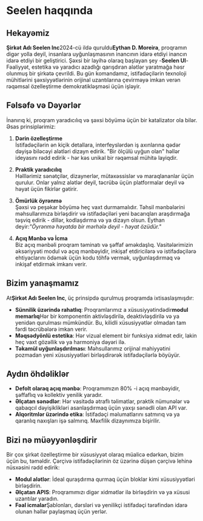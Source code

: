 # Seelen haqqında

## Hekayəmiz

**Şirkət Adı Seelen Inc**2024-cü ildə quruldu**Eythan D. Moreira**, proqramın digər yolla deyil, insanlara uyğunlaşmasının inancının idarə etdiyi inancın idarə etdiyi bir geliştirici. Şəxsi bir layihə olaraq başlayan şey -**Seelen UI**- Fəaliyyət, estetika və yaradıcı azadlığı qarışdıran alətlər yaratmağa həsr olunmuş bir şirkətə çevrildi. Bu gün komandamız, istifadəçilərin texnoloji mühitlərini şəxsiyyətlərinin orijinal uzantılarına çevirməyə imkan verən rəqəmsal özelleştirme demokratikləşməsi üçün işləyir.

## Fəlsəfə və Dəyərlər

İnanırıq ki, proqram yaradıcılıq və şəxsi böyümə üçün bir katalizator ola bilər. Əsas prinsiplərimiz:

1. **Dərin özelleştirme**\
   İstifadəçilərin ən kiçik detallara, interfeyslərdən iş axınlarına qədər dəyişə biləcəyi alətləri dizayn edirik. "Bir ölçülü uyğun olan" həllər ideyasını rədd edirik - hər kəs unikal bir rəqəmsal mühitə layiqdir.

2. **Praktik yaradıcılıq**\
   Həlllərimiz sənətçilər, dizaynerlər, mütəxəssislər və maraqlananlar üçün qurulur. Onlar yalnız alətlər deyil, təcrübə üçün platformalar deyil və həyat üçün fikirlər gətirir.

3. **Ömürlük öyrənmə**\
   Şəxsi və peşəkar böyümə heç vaxt durmamalıdır. Təhsil mənbələrini məhsullarımıza birləşdirir və istifadəçiləri yeni bacarıqları araşdırmağa təşviq edirik - dillər, kodlaşdırma və ya dizayn olsun. Eythan deyir:*"Öyrənmə həyatda bir mərhələ deyil - həyat özüdür."*

4. **Açıq Mənbə və İcma**\
   Biz açıq mənbəli proqram təminatı və şəffaf əməkdaşlıq. Vasitələrimizin əksəriyyəti modul və açıq mənbəyidir, inkişaf etdiricilərə və istifadəçilərə ehtiyaclarını ödəmək üçün kodu töhfə vermək, uyğunlaşdırmaq və inkişaf etdirmək imkanı verir.

## Bizim yanaşmamız

At**Şirkət Adı Seelen Inc**, üç prinsipdə qurulmuş proqramda ixtisaslaşmışdır:

* **Sünnilik üzərində rahatlıq**: Proqramlarımız a xüsusiyyətindədir**modul memarlıq**Hər bir komponentin aktivləşdirilə, deaktivləşdirilə və ya yenidən qurulması mümkündür. Bu, kilidli xüsusiyyətlər olmadan tam fərdi təcrübələrə imkan verir.
* **Məqsədyönlü estetika**: Hər vizual element bir funksiya xidmət edir, lakin heç vaxt gözəllik və ya harmoniya dəyəri ilə.
* **Təkamül uyğunlaşdırılması**: Məhsullarımız orijinal mahiyyətini pozmadan yeni xüsusiyyətləri birləşdirərək istifadəçilərlə böyüyür.

## Aydın öhdəliklər

* **Defolt olaraq açıq mənbə**: Proqramımızın 80% -i açıq mənbəyidir, şəffaflıq və kollektiv yenilik yaradır.
* **Əlçatan sənədlər**: Hər vasitədə ətraflı təlimatlar, praktik nümunələr və qabaqcıl dəyişiklikləri asanlaşdırmaq üçün yaxşı sənədli olan API var.
* **Alqoritmlər üzərində etika**: İstifadəçi məlumatlarını satmırıq və ya qaranlıq naxışları işə salmırıq. Məxfilik dizaynımıza bişirilir.

## Bizi nə müəyyənləşdirir

Bir çox şirkət özelleştirme bir xüsusiyyət olaraq müalicə edərkən, bizim üçün bu, təməldir. Çərçivə istifadəçilərinin öz üzərinə düşən çərçivə lehinə nüsxəsini rədd edirik:

* **Modul alətlər**: İdeal quraşdırma qurmaq üçün bloklar kimi xüsusiyyətləri birləşdirin.
* **Əlçatan APIS**: Proqramımızı digər xidmətlər ilə birləşdirin və ya xüsusi uzantılar yaradın.
* **Fəal icmalar**Şablonları, dərsləri və yenilikçi istifadəçi tərəfindən idarə olunan həllər paylaşmaq üçün yerlər.

